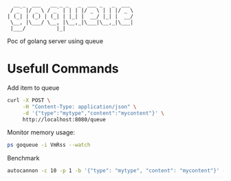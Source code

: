 ```
  __ _  ___   __ _ _   _  ___ _   _  ___ 
 / _` |/ _ \ / _` | | | |/ _ \ | | |/ _ \
| (_| | (_) | (_| | |_| |  __/ |_| |  __/
 \__, |\___/ \__, |\__,_|\___|\__,_|\___|
 |___/          |_|                      
 ```

Poc of golang server using queue

# Usefull Commands

Add item to queue
```bash
curl -X POST \
     -H "Content-Type: application/json" \
     -d '{"type":"mytype","content":"mycontent"}' \
     http://localhost:8080/queue
```

Monitor memory usage:
```bash
ps goqueue -i VmRss --watch
```

Benchmark
```bash
autocannon -c 10 -p 1 -b '{"type": "mytype", "content": "mycontent"}' -H 'Content-Type: application/json' http://localhost:8080/queue
```
